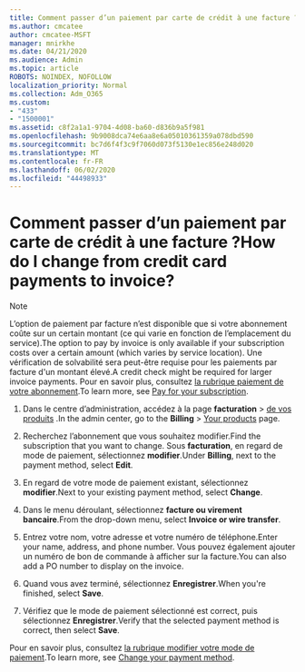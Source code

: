 ```yaml
---
title: Comment passer d’un paiement par carte de crédit à une facture ?
ms.author: cmcatee
author: cmcatee-MSFT
manager: mnirkhe
ms.date: 04/21/2020
ms.audience: Admin
ms.topic: article
ROBOTS: NOINDEX, NOFOLLOW
localization_priority: Normal
ms.collection: Adm_O365
ms.custom:
- "433"
- "1500001"
ms.assetid: c8f2a1a1-9704-4d08-ba60-d836b9a5f981
ms.openlocfilehash: 9b9008dca74e6aa8e6a05010361359a078dbd590
ms.sourcegitcommit: bc7d6f4f3c9f7060d073f5130e1ec856e248d020
ms.translationtype: MT
ms.contentlocale: fr-FR
ms.lasthandoff: 06/02/2020
ms.locfileid: "44498933"
---
```

# <a name="how-do-i-change-from-credit-card-payments-to-invoice"></a><span data-ttu-id="0ce26-102">Comment passer d’un paiement par carte de crédit à une facture ?</span><span class="sxs-lookup"><span data-stu-id="0ce26-102">How do I change from credit card payments to invoice?</span></span>

> [!NOTE]
> <span data-ttu-id="0ce26-103">L’option de paiement par facture n’est disponible que si votre abonnement coûte sur un certain montant (ce qui varie en fonction de l’emplacement du service).</span><span class="sxs-lookup"><span data-stu-id="0ce26-103">The option to pay by invoice is only available if your subscription costs over a certain amount (which varies by service location).</span></span> <span data-ttu-id="0ce26-104">Une vérification de solvabilité sera peut-être requise pour les paiements par facture d'un montant élevé.</span><span class="sxs-lookup"><span data-stu-id="0ce26-104">A credit check might be required for larger invoice payments.</span></span> <span data-ttu-id="0ce26-105">Pour en savoir plus, consultez [la rubrique paiement de votre abonnement](https://docs.microsoft.com/microsoft-365/commerce/billing-and-payments/pay-for-your-subscription).</span><span class="sxs-lookup"><span data-stu-id="0ce26-105">To learn more, see [Pay for your subscription](https://docs.microsoft.com/microsoft-365/commerce/billing-and-payments/pay-for-your-subscription).</span></span>

1. <span data-ttu-id="0ce26-106">Dans le centre d’administration, accédez à la page **facturation**  >  [de vos produits](https://go.microsoft.com/fwlink/p/?linkid=842054) .</span><span class="sxs-lookup"><span data-stu-id="0ce26-106">In the admin center, go to the **Billing** > [Your products](https://go.microsoft.com/fwlink/p/?linkid=842054) page.</span></span>

2. <span data-ttu-id="0ce26-107">Recherchez l’abonnement que vous souhaitez modifier.</span><span class="sxs-lookup"><span data-stu-id="0ce26-107">Find the subscription that you want to change.</span></span> <span data-ttu-id="0ce26-108">Sous **facturation**, en regard de mode de paiement, sélectionnez **modifier**.</span><span class="sxs-lookup"><span data-stu-id="0ce26-108">Under **Billing**, next to the payment method, select **Edit**.</span></span>

3. <span data-ttu-id="0ce26-109">En regard de votre mode de paiement existant, sélectionnez **modifier**.</span><span class="sxs-lookup"><span data-stu-id="0ce26-109">Next to your existing payment method, select **Change**.</span></span>

4. <span data-ttu-id="0ce26-110">Dans le menu déroulant, sélectionnez **facture ou virement bancaire**.</span><span class="sxs-lookup"><span data-stu-id="0ce26-110">From the drop-down menu, select **Invoice or wire transfer**.</span></span>

5. <span data-ttu-id="0ce26-111">Entrez votre nom, votre adresse et votre numéro de téléphone.</span><span class="sxs-lookup"><span data-stu-id="0ce26-111">Enter your name, address, and phone number.</span></span> <span data-ttu-id="0ce26-112">Vous pouvez également ajouter un numéro de bon de commande à afficher sur la facture.</span><span class="sxs-lookup"><span data-stu-id="0ce26-112">You can also add a PO number to display on the invoice.</span></span>

6. <span data-ttu-id="0ce26-113">Quand vous avez terminé, sélectionnez **Enregistrer**.</span><span class="sxs-lookup"><span data-stu-id="0ce26-113">When you're finished, select **Save**.</span></span>

7. <span data-ttu-id="0ce26-114">Vérifiez que le mode de paiement sélectionné est correct, puis sélectionnez **Enregistrer**.</span><span class="sxs-lookup"><span data-stu-id="0ce26-114">Verify that the selected payment method is correct, then select **Save**.</span></span>

<span data-ttu-id="0ce26-115">Pour en savoir plus, consultez [la rubrique modifier votre mode de paiement](https://docs.microsoft.com/microsoft-365/commerce/billing-and-payments/change-payment-method).</span><span class="sxs-lookup"><span data-stu-id="0ce26-115">To learn more, see [Change your payment method](https://docs.microsoft.com/microsoft-365/commerce/billing-and-payments/change-payment-method).</span></span>